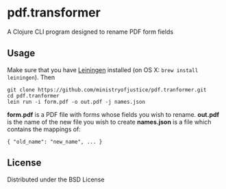 # pdf.transformer

A Clojure CLI program designed to rename PDF form fields

## Usage

Make sure that you have [Leiningen](https://github.com/technomancy/leiningen) installed
(on OS X: `brew install leiningen`).
Then

    git clone https://github.com/ministryofjustice/pdf.tranformer.git
    cd pdf.tranformer
    lein run -i form.pdf -o out.pdf -j names.json

**form.pdf** is a PDF file with forms whose fields you wish to rename.
**out.pdf** is the name of the new file you wish to create
**names.json** is a file which contains the mappings of:

    { "old_name": "new_name", ... }


## License

Distributed under the BSD License
